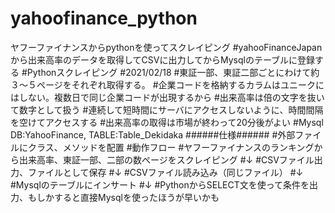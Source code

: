 # yahoofinance_python
ヤフーファイナンスからpythonを使ってスクレイピング
#yahooFinanceJapanから出来高率のデータを取得してCSVに出力してからMysqlのテーブルに登録する
#Pythonスクレイピング
#2021/02/18
#東証一部、東証二部ごとにわけて約３〜５ページをそれぞれ取得する。
#企業コードを格納するカラムはユニークにはしない。複数日で同じ企業コードが出現するから
#出来高率は倍の文字を抜いて数字として扱う
#連続して短時間にサーバにアクセスしないように、時間間隔を空けてアクセスする
#出来高率の取得は市場が終わって20分後がよい
#Mysql DB:YahooFinance, TABLE:Table_Dekidaka
######仕様######
#外部ファイルにクラス、メソッドを配置
#動作フロー
#ヤフーファイナンスのランキングから出来高率、東証一部、二部の数ページをスクレイピング
#↓
#CSVファイル出力、ファイルとして保存
#↓
#CSVファイル読み込み（同じファイル）
#↓
#Mysqlのテーブルにインサート
#↓
#PythonからSELECT文を使って条件を出力、もしかすると直接Mysqlを使ったほうが早いかも
